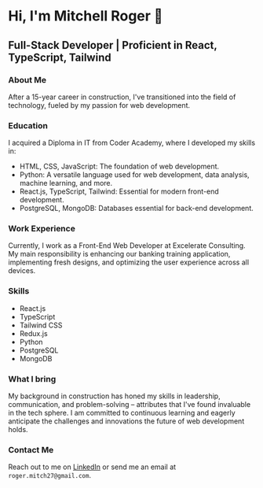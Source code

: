 # Hi, I'm Mitchell Roger 👋

## Full-Stack Developer | Proficient in React, TypeScript, Tailwind

### About Me

After a 15-year career in construction, I've transitioned into the field of technology, fueled by my passion for web development.

### Education

I acquired a Diploma in IT from Coder Academy, where I developed my skills in:

- HTML, CSS, JavaScript: The foundation of web development.
- Python: A versatile language used for web development, data analysis, machine learning, and more.
- React.js, TypeScript, Tailwind: Essential for modern front-end development.
- PostgreSQL, MongoDB: Databases essential for back-end development.

### Work Experience

Currently, I work as a Front-End Web Developer at Excelerate Consulting. My main responsibility is enhancing our banking training application, implementing fresh designs, and optimizing the user experience across all devices.

### Skills 

- React.js
- TypeScript
- Tailwind CSS
- Redux.js
- Python
- PostgreSQL
- MongoDB

### What I bring

My background in construction has honed my skills in leadership, communication, and problem-solving – attributes that I've found invaluable in the tech sphere. I am committed to continuous learning and eagerly anticipate the challenges and innovations the future of web development holds.

### Contact Me

Reach out to me on [LinkedIn](https://www.linkedin.com/in/mitchell-roger-31b551248/) or send me an email at `roger.mitch27@gmail.com`.
